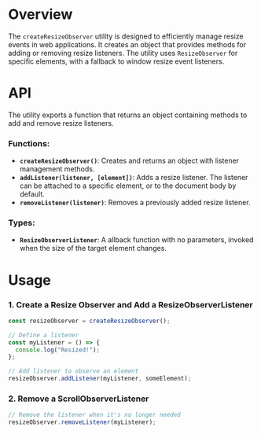 # Overview

The `createResizeObserver` utility is designed to efficiently manage resize events in web applications. It creates an object that provides methods for adding or removing resize listeners. The utility uses `ResizeObserver` for specific elements, with a fallback to window resize event listeners.

# API

The utility exports a function that returns an object containing methods to add and remove resize listeners.

### Functions:

- **`createResizeObserver()`**: Creates and returns an object with listener management methods.
- **`addListener(listener, [element])`**: Adds a resize listener. The listener can be attached to a specific element, or to the document body by default.
- **`removeListener(listener)`**: Removes a previously added resize listener.

### Types:

- **`ResizeObserverListener`**: A allback function with no parameters, invoked when the size of the target element changes.

# Usage

### 1. Create a Resize Observer and Add a ResizeObserverListener

```typescript
const resizeObserver = createResizeObserver();

// Define a listener
const myListener = () => {
  console.log("Resized!");
};

// Add listener to observe an element
resizeObserver.addListener(myListener, someElement);
```

### 2. Remove a ScrollObserverListener

```typescript
// Remove the listener when it's no longer needed
resizeObserver.removeListener(myListener);
```
